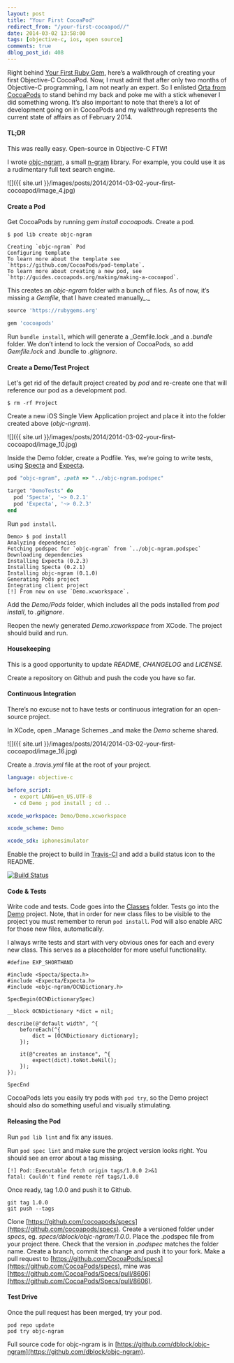 ```yaml
---
layout: post
title: "Your First CocoaPod"
redirect_from: "/your-first-cocoapod//"
date: 2014-03-02 13:58:00
tags: [objective-c, ios, open source]
comments: true
dblog_post_id: 408
---
```

Right behind [Your First Ruby Gem](http://code.dblock.org/your-first-ruby-gem), here’s a walkthrough of creating your first Objective-C CocoaPod. Now, I must admit that after only two months of Objective-C programming, I am not nearly an expert. So I enlisted [Orta from CocoaPods](http://orta.github.io/) to stand behind my back and poke me with a stick whenever I did something wrong. It’s also important to note that there’s a lot of development going on in CocoaPods and my walkthrough represents the current state of affairs as of February 2014.

#### TL;DR

This was really easy. Open-source in Objective-C FTW!

I wrote [objc-ngram](https://github.com/dblock/objc-ngram), a small [n-gram](http://en.wikipedia.org/wiki/N-gram) library. For example, you could use it as a rudimentary full text search engine.

![]({{ site.url }}/images/posts/2014/2014-03-02-your-first-cocoapod/image_4.jpg)

#### Create a Pod

Get CocoaPods by running _gem install cocoapods_. Create a pod.

```
$ pod lib create objc-ngram

Creating `objc-ngram` Pod
Configuring template
To learn more about the template see `https://github.com/CocoaPods/pod-template`.
To learn more about creating a new pod, see `http://guides.cocoapods.org/making/making-a-cocoapod`.
```

This creates an _objc-ngram_ folder with a bunch of files. As of now, it’s missing a _Gemfile_, that I have created manually_._

```ruby
source 'https://rubygems.org'

gem 'cocoapods'
```

Run `bundle install`, which will generate a _Gemfile.lock _and a _.bundle_ folder. We don’t intend to lock the version of CocoaPods, so add _Gemfile.lock_ and .bundle to _.gitignore_.

#### Create a Demo/Test Project

Let's get rid of the default project created by _pod_ and re-create one that will reference our pod as a development pod.

```
$ rm -rf Project
```

Create a new iOS Single View Application project and place it into the folder created above (_objc-ngram_).

![]({{ site.url }}/images/posts/2014/2014-03-02-your-first-cocoapod/image_10.jpg)

Inside the Demo folder, create a Podfile. Yes, we’re going to write tests, using [Specta](https://github.com/specta/specta) and [Expecta](https://github.com/specta/expecta).

```ruby
pod "objc-ngram", :path => "../objc-ngram.podspec"

target "DemoTests" do
  pod 'Specta', '~> 0.2.1'
  pod 'Expecta', '~> 0.2.3'
end
```

Run `pod install`.

```
Demo> $ pod install
Analyzing dependencies
Fetching podspec for `objc-ngram` from `../objc-ngram.podspec`
Downloading dependencies
Installing Expecta (0.2.3)
Installing Specta (0.2.1)
Installing objc-ngram (0.1.0)
Generating Pods project
Integrating client project
[!] From now on use `Demo.xcworkspace`.
```

Add the _Demo/Pods_ folder, which includes all the pods installed from _pod install_,  to _.gitignore_.

Reopen the newly generated _Demo.xcworkspace_ from XCode. The project should build and run.

#### Housekeeping

This is a good opportunity to update _README_, _CHANGELOG_ and _LICENSE_.

Create a repository on Github and push the code you have so far.

#### Continuous Integration

There’s no excuse not to have tests or continuous integration for an open-source project.

In XCode, open _Manage Schemes _and make the _Demo_ scheme shared.

![]({{ site.url }}/images/posts/2014/2014-03-02-your-first-cocoapod/image_16.jpg)

Create a _.travis.yml_ file at the root of your project.

```yaml
language: objective-c

before_script:
  - export LANG=en_US.UTF-8
  - cd Demo ; pod install ; cd ..

xcode_workspace: Demo/Demo.xcworkspace

xcode_scheme: Demo

xcode_sdk: iphonesimulator
```

Enable the project to build in [Travis-CI](https://travis-ci.org/profile) and add a build status icon to the README.

[![Build Status](https://travis-ci.org/dblock/objc-ngram.png)](https://travis-ci.org/dblock/objc-ngram)

#### Code & Tests

Write code and tests. Code goes into the [Classes](https://github.com/dblock/objc-ngram/tree/master/Classes) folder. Tests go into the [Demo](https://github.com/dblock/objc-ngram/tree/master/Demo/DemoTests) project. Note, that in order for new class files to be visible to the project you must remember to rerun `pod install`. Pod will also enable ARC for those new files, automatically.

I always write tests and start with very obvious ones for each and every new class. This serves as a placeholder for more useful functionality.

```objc
#define EXP_SHORTHAND

#include <Specta/Specta.h>
#include <Expecta/Expecta.h>
#include <objc-ngram/OCNDictionary.h>

SpecBegin(OCNDictionarySpec)

__block OCNDictionary *dict = nil;

describe(@"default width", ^{
    beforeEach(^{
        dict = [OCNDictionary dictionary];
    });

    it(@"creates an instance", ^{
        expect(dict).toNot.beNil();
    });
});

SpecEnd
```

CocoaPods lets you easily try pods with `pod try`, so the Demo project should also do something useful and visually stimulating.

#### Releasing the Pod

Run `pod lib lint` and fix any issues.

Run `pod spec lint` and make sure the project version looks right. You should see an error about a tag missing.

```
[!] Pod::Executable fetch origin tags/1.0.0 2>&1
fatal: Couldn't find remote ref tags/1.0.0
```

Once ready, tag 1.0.0 and push it to Github.

```
git tag 1.0.0
git push --tags
```

Clone [https://github.com/cocoapods/specs](https://github.com/cocoapods/specs). Create a versioned folder under _specs_, eg. _specs/dblock/objc-ngram/1.0.0_. Place the .podspec file from your project there. Check that the version in _.podspec_ matches the folder name. Create a branch, commit the change and push it to your fork. Make a pull request to [https://github.com/CocoaPods/specs](https://github.com/CocoaPods/specs), mine was [https://github.com/CocoaPods/Specs/pull/8606](https://github.com/CocoaPods/Specs/pull/8606).

#### Test Drive

Once the pull request has been merged, try your pod.

```
pod repo update
pod try objc-ngram
```

Full source code for objc-ngram is in [https://github.com/dblock/objc-ngram](https://github.com/dblock/objc-ngram).
